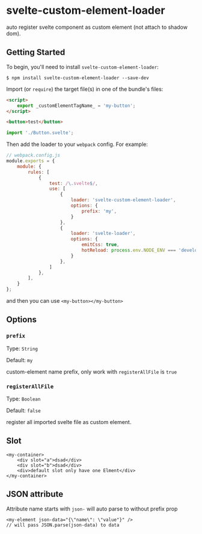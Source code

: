 # svelte-custom-element-loader

auto register svelte component as custom element (not attach to shadow dom).

## Getting Started

To begin, you'll need to install `svelte-custom-element-loader`:

```console
$ npm install svelte-custom-element-loader --save-dev
```

Import (or `require`) the target file(s) in one of the bundle's files:

```html
<script>
	export _customElementTagName_ = 'my-button';
</script>

<button>test</button>
```

```js
import './Button.svelte';
```

Then add the loader to your `webpack` config. For example:

```js
// webpack.config.js
module.exports = {
	module: {
		rules: [
			{
				test: /\.svelte$/,
				use: [
					{
						loader: 'svelte-custom-element-loader',
						options: {
							prefix: 'my',
						}
					},
					{
						loader: 'svelte-loader',
						options: {
							emitCss: true,
							hotReload: process.env.NODE_ENV === 'development'
						}
					},
				]
			},
		],
	}
};
```

and then you can use `<my-button></my-button>`

## Options

### `prefix`

Type: `String`

Default: `my`

custom-element name prefix, only work with `registerAllFile` is `true`

### `registerAllFile`

Type: `Boolean`

Default: `false`

register all imported svelte file as custom element.

## Slot

```
<my-container>
	<div slot="a">dsad</div>
	<div slot="b">dsad</div>
	<div>default slot only have one Elment</div>
</my-container>
```

## JSON attribute

Attribute name starts with `json-` will auto parse to without prefix prop
```
<my-element json-data="{\"name\": \"value"}" />
// will pass JSON.parse(json-data) to data
```